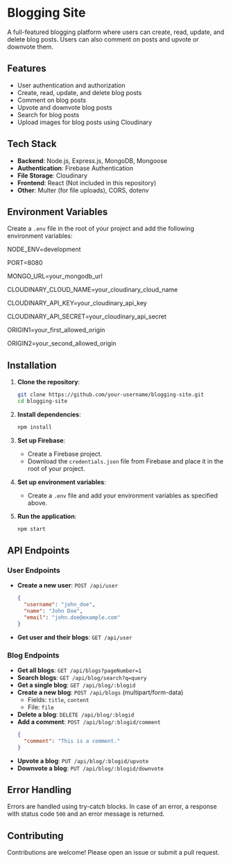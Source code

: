 # Blogging Site

A full-featured blogging platform where users can create, read, update, and delete blog posts. Users can also comment on posts and upvote or downvote them.

## Features

- User authentication and authorization
- Create, read, update, and delete blog posts
- Comment on blog posts
- Upvote and downvote blog posts
- Search for blog posts
- Upload images for blog posts using Cloudinary

## Tech Stack

- **Backend**: Node.js, Express.js, MongoDB, Mongoose
- **Authentication**: Firebase Authentication
- **File Storage**: Cloudinary
- **Frontend**: React (Not included in this repository)
- **Other**: Multer (for file uploads), CORS, dotenv

## Environment Variables

Create a `.env` file in the root of your project and add the following environment variables:

NODE_ENV=development

PORT=8080

MONGO_URL=your_mongodb_url

CLOUDINARY_CLOUD_NAME=your_cloudinary_cloud_name

CLOUDINARY_API_KEY=your_cloudinary_api_key

CLOUDINARY_API_SECRET=your_cloudinary_api_secret

ORIGIN1=your_first_allowed_origin

ORIGIN2=your_second_allowed_origin

## Installation

1. **Clone the repository**:

   ```bash
   git clone https://github.com/your-username/blogging-site.git
   cd blogging-site
   ```

2. **Install dependencies**:

   ```bash
   npm install
   ```

3. **Set up Firebase**:

   - Create a Firebase project.
   - Download the `credentials.json` file from Firebase and place it in the root of your project.

4. **Set up environment variables**:

   - Create a `.env` file and add your environment variables as specified above.

5. **Run the application**:
   ```bash
   npm start
   ```

## API Endpoints

### User Endpoints

- **Create a new user**: `POST /api/user`

  ```json
  {
    "username": "john_doe",
    "name": "John Doe",
    "email": "john.doe@example.com"
  }
  ```

- **Get user and their blogs**: `GET /api/user`

### Blog Endpoints

- **Get all blogs**: `GET /api/blogs?pageNumber=1`
- **Search blogs**: `GET /api/blog/search?q=query`
- **Get a single blog**: `GET /api/blog/:blogid`
- **Create a new blog**: `POST /api/blogs` (multipart/form-data)
  - Fields: `title`, `content`
  - File: `file`
- **Delete a blog**: `DELETE /api/blog/:blogid`
- **Add a comment**: `POST /api/blog/:blogid/comment`
  ```json
  {
    "comment": "This is a comment."
  }
  ```
- **Upvote a blog**: `PUT /api/blog/:blogid/upvote`
- **Downvote a blog**: `PUT /api/blog/:blogid/downvote`

## Error Handling

Errors are handled using try-catch blocks. In case of an error, a response with status code `500` and an error message is returned.

## Contributing

Contributions are welcome! Please open an issue or submit a pull request.
